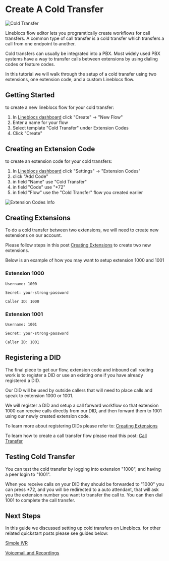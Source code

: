 # Create A Cold Transfer

![Cold Transfer](/img/frontend/docs/cold-transfer/main.jpg)

Lineblocs flow editor lets you programtically create workflows for call transfers. A common type of call transfer is a cold transfer which transfers a call from one endpoint to another.

Cold transfers can usually be integrated into a PBX. Most widely used PBX systems have a way to transfer calls between extensions by using dialing codes or feature codes.

In this tutorial we will walk through the setup of a cold transfer using two extensions, one extension code, and a custom Lineblocs flow.

## Getting Started

to create a new lineblocs flow for your cold transfer:

1. In [Lineblocs dashboard](https://app.lineblocs.com/#/dashboard) click "Create" -> "New Flow"
2. Enter a name for your flow
3. Select template "Cold Transfer" under Extension Codes
4. Click "Create"

## Creating an Extension Code

to create an extension code for your cold transfers:

1. In [Lineblocs dashboard](https://app.lineblocs.com/#/dashboard) click "Settings" -> "Extension Codes"
2. click "Add Code"
3. in field "Name" use "Cold Transfer"
4. in field "Code" use "*72"
5. in field "Flow" use the "Cold Transfer" flow you created earlier

![Extension Codes Info](/img/frontend/docs/cold-transfer/ext-codes-info.png)

## Creating Extensions

To do a cold transfer between two extensions, we will need to create new extensions on our account. 

Please follow steps in this post [Creating Extensions](https://lineblocs.com/resources/quickstarts/setup-extension) to create two new extensions.

Below is an example of how you may want to setup extension 1000 and 1001

### Extension 1000

```
Username: 1000
```

```
Secret: your-strong-password
```

```
Caller ID: 1000
```

### Extension 1001

```
Username: 1001
```

```
Secret: your-strong-password
```

```
Caller ID: 1001
```

## Registering a DID

The final piece to get our flow, extension code and inbound call routing work is to register a DID or use an existing one if you have already registered a DID.

Our DID will be used by outside callers that will need to place calls and speak to extension 1000 or 1001. 

We will register a DID and setup a call forward workflow so that extension 1000 can receive calls directly from our DID, and then forward them to 1001 using our newly created extension code.

To learn more about registering DIDs please refer to: [Creating Extensions](https://lineblocs.com/resources/managing-numbers/purchase-numbers)

To learn how to create a call transfer flow please read this post: [Call Transfer](https://lineblocs.com/resources/quickstarts/call-forward-extension)

## Testing Cold Transfer

You can test the cold transfer by logging into extension "1000", and having a peer login to "1001". 

When you receive calls on your DID they should be forwarded to "1000" you can press *72, and you will be redirected to a auto attendant, that will ask you the extension number you want to transfer the call to. You can then dial 1001 to complete the call transfer.

## Next Steps

In this guide we discussed setting up cold transfers on Lineblocs. for other related quickstart posts please see guides below:

[Simple IVR](http://lineblocs.com/resources/quickstarts/basic-ivr)

[Voicemail and Recordings](https://lineblocs.com/resources/quickstarts/recordings-and-voicemail)
